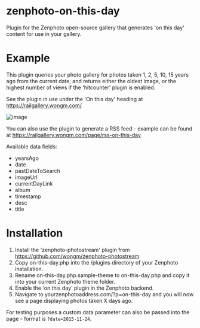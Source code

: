 # zenphoto-on-this-day
Plugin for the Zenphoto open-source gallery that generates 'on this day' content for use in your gallery.

# Example

This plugin queries your photo gallery for photos taken 1, 2, 5, 10, 15 years ago from the current date, and returns either the oldest image, or the highest number of views if the 'hitcounter' plugin is enabled.

See the plugin in use under the 'On this day' heading at https://railgallery.wongm.com/

![image](https://user-images.githubusercontent.com/916546/40593788-1fa8e16e-626e-11e8-8a21-ac296ca941ff.png)

You can also use the plugin to generate a RSS feed - example can be found at https://railgallery.wongm.com/page/rss-on-this-day

Available data fields:

* yearsAgo
* date
* pastDateToSearch
* imageUrl
* currentDayLink
* album
* timestamp
* desc
* title

# Installation

1. Install the 'zenphoto-photostream' plugin from https://github.com/wongm/zenphoto-photostream
2. Copy on-this-day.php into the /plugins directory of your Zenphoto installation.
3. Rename on-this-day.php.sample-theme to on-this-day.php and copy it into your current Zenphoto theme folder.
4. Enable the 'on this day' plugin in the Zenphoto backend.
5. Navigate to yourzenphotoaddress.com/?p=on-this-day and you will now see a page displaying photos taken X days ago.

For testing purposes a custom data parameter can also be passed into the page - format is `?date=2015-11-24`.
